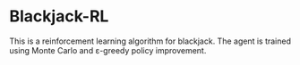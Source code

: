 # Blackjack-RL
This is a reinforcement learning algorithm for blackjack.
The agent is trained using Monte Carlo and ε-greedy policy improvement.
